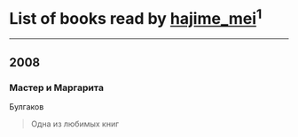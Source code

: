 # List of books read by [hajime_mei](http://vk.com/id335968601)<sup>1</sup>
---

## 2008

### Мастер и Маргарита
Булгаков
> Одна из любимых книг



